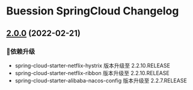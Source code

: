  Buession SpringCloud Changelog
===========================


## [2.0.0](https://github.com/buession/buession-springcloud/releases/tag/v2.0.0) (2022-02-21)

### 🔨依赖升级

- spring-cloud-starter-netflix-hystrix 版本升级至 2.2.10.RELEASE
- spring-cloud-starter-netflix-ribbon 版本升级至 2.2.10.RELEASE
- spring-cloud-starter-alibaba-nacos-config 版本升级至 2.2.7.RELEASE